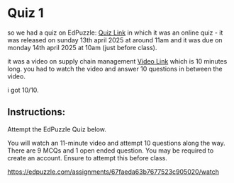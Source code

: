# Quiz 1
so we had a quiz on EdPuzzle: [Quiz Link](https://edpuzzle.com/assignments/67faeda63b7677523c905020/watch) in which it was an online quiz - it was released on sunday 13th april 2025 at around 11am and it was due on monday 14th april 2025 at 10am (just before class). 

it was a video on supply chain management [Video Link](https://www.youtube.com/watch?v=NPYvE0Gmab4) which is 10 minutes long. you had to watch the video and answer 10 questions in between the video.

i got 10/10.

## Instructions:
Attempt the EdPuzzle Quiz below.

You will watch an 11-minute video and attempt 10 questions along the way. There are 9 MCQs and 1 open ended question. You may be required to create an account. Ensure to attempt this before class.

https://edpuzzle.com/assignments/67faeda63b7677523c905020/watch 